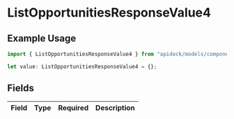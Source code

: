 # ListOpportunitiesResponseValue4

## Example Usage

```typescript
import { ListOpportunitiesResponseValue4 } from "apideck/models/components";

let value: ListOpportunitiesResponseValue4 = {};
```

## Fields

| Field       | Type        | Required    | Description |
| ----------- | ----------- | ----------- | ----------- |